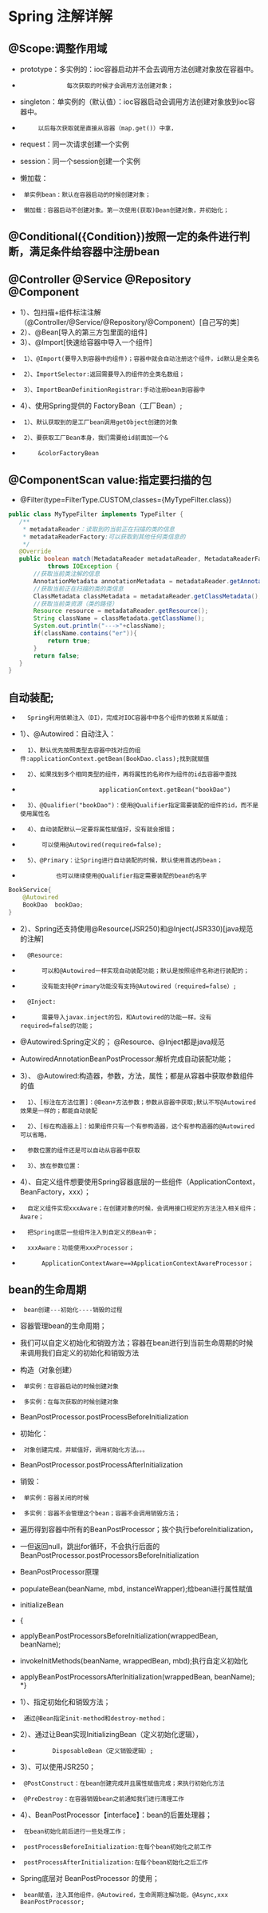 # Spring 注解详解
## @Scope:调整作用域
 * prototype：多实例的：ioc容器启动并不会去调用方法创建对象放在容器中。
 * 					每次获取的时候才会调用方法创建对象；
 * singleton：单实例的（默认值）：ioc容器启动会调用方法创建对象放到ioc容器中。
 * 			以后每次获取就是直接从容器（map.get()）中拿，
 * request：同一次请求创建一个实例
 * session：同一个session创建一个实例

 * 懒加载：
 * 		单实例bean：默认在容器启动的时候创建对象；
 * 		懒加载：容器启动不创建对象。第一次使用(获取)Bean创建对象，并初始化；
## @Conditional({Condition})按照一定的条件进行判断，满足条件给容器中注册bean
## @Controller @Service @Repository @Component
 * 1）、包扫描+组件标注注解（@Controller/@Service/@Repository/@Component）[自己写的类]
 * 2）、@Bean[导入的第三方包里面的组件]
 * 3）、@Import[快速给容器中导入一个组件]
 * 		1）、@Import(要导入到容器中的组件)；容器中就会自动注册这个组件，id默认是全类名
 * 		2）、ImportSelector:返回需要导入的组件的全类名数组；
 * 		3）、ImportBeanDefinitionRegistrar:手动注册bean到容器中
 * 4）、使用Spring提供的 FactoryBean（工厂Bean）;
 * 		1）、默认获取到的是工厂bean调用getObject创建的对象
 * 		2）、要获取工厂Bean本身，我们需要给id前面加一个&
 * 			&colorFactoryBean
 ## @ComponentScan  value:指定要扫描的包
 * @Filter(type=FilterType.CUSTOM,classes={MyTypeFilter.class})
 ```java
public class MyTypeFilter implements TypeFilter {
	/**
	 * metadataReader：读取到的当前正在扫描的类的信息
	 * metadataReaderFactory:可以获取到其他任何类信息的
	 */
	@Override
	public boolean match(MetadataReader metadataReader, MetadataReaderFactory metadataReaderFactory)
			throws IOException {
		//获取当前类注解的信息
		AnnotationMetadata annotationMetadata = metadataReader.getAnnotationMetadata();
		//获取当前正在扫描的类的类信息
		ClassMetadata classMetadata = metadataReader.getClassMetadata();
		//获取当前类资源（类的路径）
		Resource resource = metadataReader.getResource();
		String className = classMetadata.getClassName();
		System.out.println("--->"+className);
		if(className.contains("er")){
			return true;
		}
		return false;
	}
}
 ```
## 自动装配;
* 		Spring利用依赖注入（DI），完成对IOC容器中中各个组件的依赖关系赋值；
* 1）、@Autowired：自动注入：
* 		1）、默认优先按照类型去容器中找对应的组件:applicationContext.getBean(BookDao.class);找到就赋值
* 		2）、如果找到多个相同类型的组件，再将属性的名称作为组件的id去容器中查找
* 							applicationContext.getBean("bookDao")
* 		3）、@Qualifier("bookDao")：使用@Qualifier指定需要装配的组件的id，而不是使用属性名
* 		4）、自动装配默认一定要将属性赋值好，没有就会报错；
* 			可以使用@Autowired(required=false);
* 		5）、@Primary：让Spring进行自动装配的时候，默认使用首选的bean；
* 				也可以继续使用@Qualifier指定需要装配的bean的名字
```java
BookService{
    @Autowired
    BookDao  bookDao;
}
```
* 2）、Spring还支持使用@Resource(JSR250)和@Inject(JSR330)[java规范的注解]
* 		@Resource:
* 			可以和@Autowired一样实现自动装配功能；默认是按照组件名称进行装配的；
* 			没有能支持@Primary功能没有支持@Autowired（required=false）;
* 		@Inject:
* 			需要导入javax.inject的包，和Autowired的功能一样。没有required=false的功能；
*  @Autowired:Spring定义的； @Resource、@Inject都是java规范
* AutowiredAnnotationBeanPostProcessor:解析完成自动装配功能；

* 3）、 @Autowired:构造器，参数，方法，属性；都是从容器中获取参数组件的值
* 		1）、[标注在方法位置]：@Bean+方法参数；参数从容器中获取;默认不写@Autowired效果是一样的；都能自动装配
* 		2）、[标在构造器上]：如果组件只有一个有参构造器，这个有参构造器的@Autowired可以省略，
*       参数位置的组件还是可以自动从容器中获取
* 		3）、放在参数位置：
* 4）、自定义组件想要使用Spring容器底层的一些组件（ApplicationContext，BeanFactory，xxx）；
* 		自定义组件实现xxxAware；在创建对象的时候，会调用接口规定的方法注入相关组件；Aware；
* 		把Spring底层一些组件注入到自定义的Bean中；
* 		xxxAware：功能使用xxxProcessor；
* 			ApplicationContextAware==》ApplicationContextAwareProcessor；

## bean的生命周期
 * 		bean创建---初始化----销毁的过程
 * 容器管理bean的生命周期；
 * 我们可以自定义初始化和销毁方法；容器在bean进行到当前生命周期的时候来调用我们自定义的初始化和销毁方法
 * 构造（对象创建）
 * 		单实例：在容器启动的时候创建对象
 * 		多实例：在每次获取的时候创建对象
 * BeanPostProcessor.postProcessBeforeInitialization
 * 初始化：
 * 		对象创建完成，并赋值好，调用初始化方法。。。
 * BeanPostProcessor.postProcessAfterInitialization
 * 销毁：
 * 		单实例：容器关闭的时候
 * 		多实例：容器不会管理这个bean；容器不会调用销毁方法；
 * 遍历得到容器中所有的BeanPostProcessor；挨个执行beforeInitialization，
 * 一但返回null，跳出for循环，不会执行后面的BeanPostProcessor.postProcessorsBeforeInitialization
 * BeanPostProcessor原理
 * populateBean(beanName, mbd, instanceWrapper);给bean进行属性赋值
 * initializeBean
 * {
 * applyBeanPostProcessorsBeforeInitialization(wrappedBean, beanName);
 * invokeInitMethods(beanName, wrappedBean, mbd);执行自定义初始化
 * applyBeanPostProcessorsAfterInitialization(wrappedBean, beanName);
 *}

 * 1）、指定初始化和销毁方法；
 * 		通过@Bean指定init-method和destroy-method；
 * 2）、通过让Bean实现InitializingBean（定义初始化逻辑），
 * 				DisposableBean（定义销毁逻辑）;
 * 3）、可以使用JSR250；
 * 		@PostConstruct：在bean创建完成并且属性赋值完成；来执行初始化方法
 * 		@PreDestroy：在容器销毁bean之前通知我们进行清理工作
 * 4）、BeanPostProcessor【interface】：bean的后置处理器；
 * 		在bean初始化前后进行一些处理工作；
 * 		postProcessBeforeInitialization:在每个bean初始化之前工作
 * 		postProcessAfterInitialization:在每个bean初始化之后工作
 * Spring底层对 BeanPostProcessor 的使用；
 * 		bean赋值，注入其他组件，@Autowired，生命周期注解功能，@Async,xxx BeanPostProcessor;
